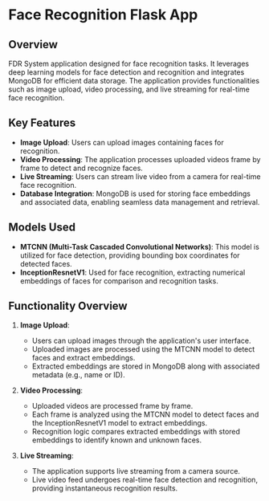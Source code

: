 # Face Recognition Flask App

## Overview

FDR System application designed for face recognition tasks. It leverages deep learning models for face detection and recognition and integrates MongoDB for efficient data storage. The application provides functionalities such as image upload, video processing, and live streaming for real-time face recognition.

## Key Features

- **Image Upload**: Users can upload images containing faces for recognition.
- **Video Processing**: The application processes uploaded videos frame by frame to detect and recognize faces.
- **Live Streaming**: Users can stream live video from a camera for real-time face recognition.
- **Database Integration**: MongoDB is used for storing face embeddings and associated data, enabling seamless data management and retrieval.

## Models Used

- **MTCNN (Multi-Task Cascaded Convolutional Networks)**: This model is utilized for face detection, providing bounding box coordinates for detected faces.
- **InceptionResnetV1**: Used for face recognition, extracting numerical embeddings of faces for comparison and recognition tasks.

## Functionality Overview

1. **Image Upload**:
   - Users can upload images through the application's user interface.
   - Uploaded images are processed using the MTCNN model to detect faces and extract embeddings.
   - Extracted embeddings are stored in MongoDB along with associated metadata (e.g., name or ID).

2. **Video Processing**:
   - Uploaded videos are processed frame by frame.
   - Each frame is analyzed using the MTCNN model to detect faces and the InceptionResnetV1 model to extract embeddings.
   - Recognition logic compares extracted embeddings with stored embeddings to identify known and unknown faces.

3. **Live Streaming**:
   - The application supports live streaming from a camera source.
   - Live video feed undergoes real-time face detection and recognition, providing instantaneous recognition results.



